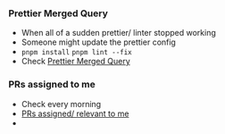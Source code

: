 ### Prettier Merged Query
- When all of a sudden prettier/ linter stopped working
- Someone might update the prettier config
- `pnpm install` `pnpm lint --fix`
- Check [Prettier Merged Query](https://github.com/smartlyio/frontend/pulls?q=is%3Apr+is%3Aclosed+prettier)

### PRs assigned to me
- Check every morning
- [PRs assigned/ relevant to me](https://github.com/smartlyio/frontend/pulls?q=is%3Apr+is%3Aclosed+prettier)
- 
